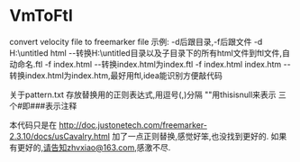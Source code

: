 # VmToFtl
convert velocity file to freemarker file 
示例:
-d后跟目录,-f后跟文件
-d H:\untitled html --转换H:\untitled目录以及子目录下的所有html文件到ftl文件,自动命名.ftl
-f index.html --转换index.html为index.ftl
-f index.html index.htm --转换index.html为index.htm,最好用ftl,idea能识别方便敲代码

关于pattern.txt
存放替换用的正则表达式,用逗号(,)分隔
""用thisisnull来表示
三个#即###表示注释

本代码只是在
http://doc.justonetech.com/freemarker-2.3.10/docs/usCavalry.html
加了一点正则替换,感觉好笨,也没找到更好的.
如果有更好的,请告知zhvxiao@163.com,感激不尽.

